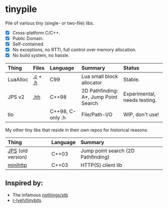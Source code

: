 # tinypile

Pile of various tiny (single- or two-file) libs.

- [x] Cross-platform C/C++.
- [x] Public Domain.
- [X] Self-contained.
- [x] No exceptions, no RTTI, full control over memory allocation.
- [x] No build system, no hassle.

|Thing|Files|Language|Summary|Status|
|:------|:-------|:-----|:-----|:-----|
|LuaAlloc|[.c](luaalloc.c) + [.h](luaalloc.h)|C99|Lua small block allocator| Stable.
|JPS v2|[.hh](jps.hh)|C++98|2D Pathfinding: A*, Jump Point Search| Experimental, needs testing.
|tio|     |C++98, C-only .h|File/Path-I/O|WIP, don't use!

My other tiny libs that reside in their own repos for historical reasons:

|Thing|Language|Summary|
|:------|:-------|:-----|
|[JPS](https://github.com/fgenesis/jps) (old version)|C++03|Jump point search (2D Pathfinding)|
|[minihttp](https://github.com/fgenesis/minihttp)|C++03|HTTP(S) client lib|




## Inspired by:

- The infamous [nothings/stb](https://github.com/nothings/stb/)
- [r-lyeh/tinybits](https://github.com/r-lyeh/tinybits)
